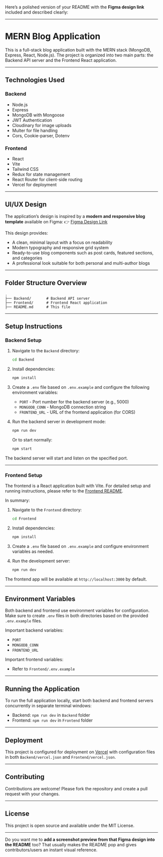 Here’s a polished version of your README with the **Figma design link** included and described clearly:

---

# MERN Blog Application

This is a full-stack blog application built with the MERN stack (MongoDB, Express, React, Node.js). The project is organized into two main parts: the Backend API server and the Frontend React application.

---

## Technologies Used

### Backend

* Node.js
* Express
* MongoDB with Mongoose
* JWT Authentication
* Cloudinary for image uploads
* Multer for file handling
* Cors, Cookie-parser, Dotenv

### Frontend

* React
* Vite
* Tailwind CSS
* Redux for state management
* React Router for client-side routing
* Vercel for deployment

---

## UI/UX Design

The application’s design is inspired by a **modern and responsive blog template** available on Figma:
👉 [Figma Design Link](https://www.figma.com/proto/mDm8Si9s3vQWiy5yAzN6xN/Free-Blog-Website-Template--Community-?node-id=401-290&t=bMJtQloVqFXeXazr-1&scaling=min-zoom&content-scaling=fixed&page-id=0%3A1)

This design provides:

* A clean, minimal layout with a focus on readability
* Modern typography and responsive grid system
* Ready-to-use blog components such as post cards, featured sections, and categories
* A professional look suitable for both personal and multi-author blogs

---

## Folder Structure Overview

```
.
├── Backend/       # Backend API server
├── Frontend/      # Frontend React application
├── README.md      # This file
```

---

## Setup Instructions

### Backend Setup

1. Navigate to the `Backend` directory:

   ```bash
   cd Backend
   ```

2. Install dependencies:

   ```bash
   npm install
   ```

3. Create a `.env` file based on `.env.example` and configure the following environment variables:

   * `PORT` - Port number for the backend server (e.g., 5000)
   * `MONGODB_CONN` - MongoDB connection string
   * `FRONTEND_URL` - URL of the frontend application (for CORS)

4. Run the backend server in development mode:

   ```bash
   npm run dev
   ```

   Or to start normally:

   ```bash
   npm start
   ```

The backend server will start and listen on the specified port.

---

### Frontend Setup

The frontend is a React application built with Vite. For detailed setup and running instructions, please refer to the [Frontend README](./Frontend/README.md).

In summary:

1. Navigate to the `Frontend` directory:

   ```bash
   cd Frontend
   ```

2. Install dependencies:

   ```bash
   npm install
   ```

3. Create a `.env` file based on `.env.example` and configure environment variables as needed.

4. Run the development server:

   ```bash
   npm run dev
   ```

The frontend app will be available at `http://localhost:3000` by default.

---

## Environment Variables

Both backend and frontend use environment variables for configuration. Make sure to create `.env` files in both directories based on the provided `.env.example` files.

Important backend variables:

* `PORT`
* `MONGODB_CONN`
* `FRONTEND_URL`

Important frontend variables:

* Refer to `Frontend/.env.example`

---

## Running the Application

To run the full application locally, start both backend and frontend servers concurrently in separate terminal windows:

* Backend: `npm run dev` in `Backend` folder
* Frontend: `npm run dev` in `Frontend` folder

---

## Deployment

This project is configured for deployment on [Vercel](https://vercel.com/) with configuration files in both `Backend/vercel.json` and `Frontend/vercel.json`.

---

## Contributing

Contributions are welcome! Please fork the repository and create a pull request with your changes.

---

## License

This project is open source and available under the MIT License.

---

Do you want me to **add a screenshot preview from that Figma design into the README** too? That usually makes the README pop and gives contributors/users an instant visual reference.

